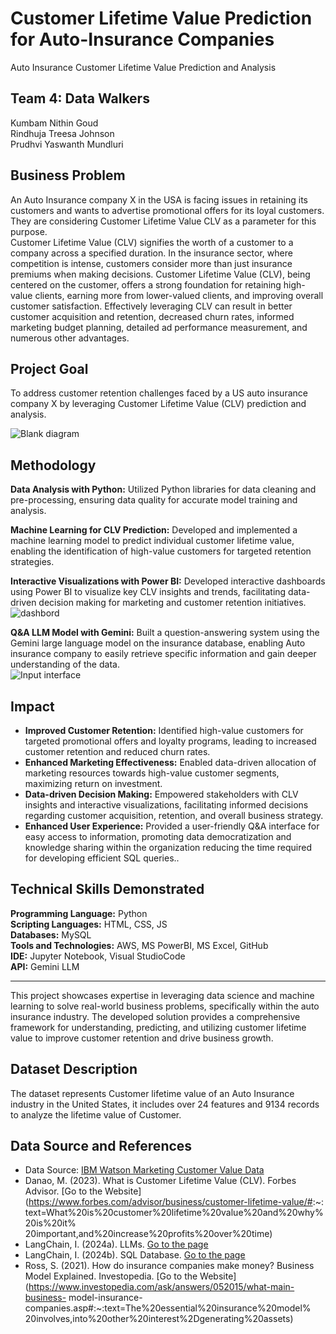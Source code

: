 # Customer Lifetime Value Prediction for Auto-Insurance Companies
Auto Insurance Customer Lifetime Value Prediction and Analysis

## Team 4: Data Walkers
Kumbam Nithin Goud <br>
Rindhuja Treesa Johnson <br>
Prudhvi Yaswanth Mundluri <br>

## Business Problem
An Auto Insurance company X in the USA is facing issues in retaining its customers and wants to advertise promotional offers for its loyal customers. They are considering Customer Lifetime Value CLV as a parameter for this purpose. <br>
Customer Lifetime Value (CLV) signifies the worth of a customer to a company across a specified duration.  In the insurance sector, where competition is intense, customers consider more than just insurance premiums when making decisions.  Customer Lifetime Value (CLV), being centered on the customer, offers a strong foundation for retaining high-value clients, earning more from lower-valued clients, and improving overall customer satisfaction. Effectively leveraging CLV can result in better customer acquisition and retention, decreased churn rates, informed marketing budget planning, detailed ad performance measurement, and numerous other advantages.

## Project Goal
To address customer retention challenges faced by a US auto insurance company X by leveraging Customer Lifetime Value (CLV) prediction and analysis.

![Blank diagram](https://github.com/nithin42/capstone/assets/52503252/1851a78e-7cc0-4f85-a190-64ced94ece2f)

## Methodology
**Data Analysis with Python:** Utilized Python libraries for data cleaning and pre-processing, ensuring data quality for accurate model training and analysis.<br>

**Machine Learning for CLV Prediction:** Developed and implemented a machine learning model to predict individual customer lifetime value, enabling the identification of high-value customers for targeted retention strategies.<br>

**Interactive Visualizations with Power BI:** Developed interactive dashboards using Power BI to visualize key CLV insights and trends, facilitating data-driven decision making for marketing and customer retention initiatives.<br>
![dashbord](https://github.com/nithin42/capstone/assets/52503252/a29ea4eb-8c0e-43e5-addf-0c834ec75bf7)


**Q&A LLM Model with Gemini:** Built a question-answering system using the Gemini large language model on the insurance database, enabling Auto insurance company to easily retrieve specific information and gain deeper understanding of the data.<br>
![Input interface](https://github.com/nithin42/capstone/assets/52503252/53b09dcc-01cd-42e3-ba08-8973b0915507)

## Impact
<ul>
  <li> <b>Improved Customer Retention:</b> Identified high-value customers for targeted promotional offers and loyalty programs, leading to increased customer retention and reduced churn rates.</li>
  <li><b>Enhanced Marketing Effectiveness:</b> Enabled data-driven allocation of marketing resources towards high-value customer segments, maximizing return on investment.</li>
  <li><b>Data-driven Decision Making:</b> Empowered stakeholders with CLV insights and interactive visualizations, facilitating informed decisions regarding customer acquisition, retention, and overall business strategy.</li>
  <li><b>Enhanced User Experience:</b> Provided a user-friendly Q&A interface for easy access to information, promoting data democratization and knowledge sharing within the organization reducing the time required for developing efficient SQL queries..</li>
</ul>  

## Technical Skills Demonstrated
<b>Programming Language:</b> Python<br>
**Scripting Languages:** HTML, CSS, JS <br>
**Databases:** MySQL<br>
**Tools and Technologies:**  AWS, MS Power​BI, MS Excel, GitHub <br>
**IDE:** Jupyter ​Notebook, Visual ​Studio ​Code <br>
**API:** Gemini LLM
<hr>
This project showcases expertise in leveraging data science and machine learning to solve real-world business problems, specifically within the auto insurance industry. The developed solution provides a comprehensive framework for understanding, predicting, and utilizing customer lifetime value to improve customer retention and drive business growth.<br>

## Dataset Description
The dataset represents Customer lifetime value of an Auto Insurance industry in the United States, it includes over 24 features and 9134 records to analyze the lifetime value of Customer.

## Data Source and References

- Data Source: [IBM Watson Marketing Customer Value Data](https://www.kaggle.com/datasets/pankajjsh06/ibm-watson-marketing-customer-value-data)
- Danao, M. (2023). What is Customer Lifetime Value (CLV). Forbes Advisor.
[Go to the Website](https://www.forbes.com/advisor/business/customer-lifetime-value/#:~:
text=What%20is%20customer%20lifetime%20value%20and%20why%20is%20it%
20important,and%20increase%20profits%20over%20time)
- LangChain, I. (2024a). LLMs. [Go to the page](https://python.langchain.com/docs/integrations/llms/)
- LangChain, I. (2024b). SQL Database. [Go to the page](https://python.langchain.com/docs/integrations/tools/sql_database/)
- Ross, S. (2021). How do insurance companies make money? Business Model Explained.
Investopedia. [Go to the Website](https://www.investopedia.com/ask/answers/052015/what-main-business-
model-insurance-companies.asp#:~:text=The%20essential%20insurance%20model%
20involves,into%20other%20interest%2Dgenerating%20assets)



